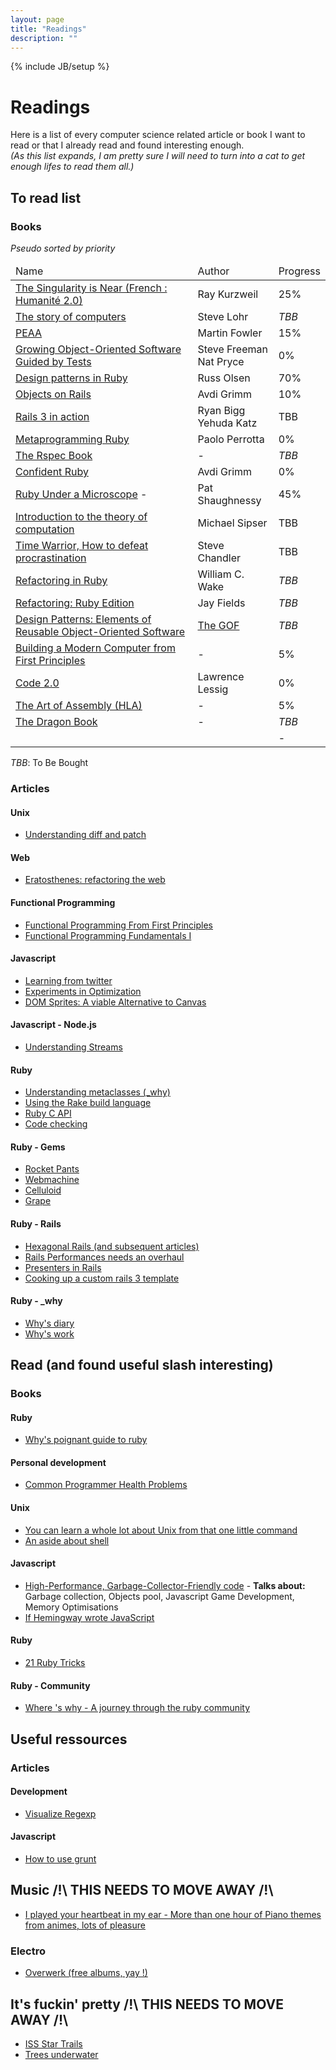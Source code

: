 ```yaml
---
layout: page
title: "Readings"
description: ""
---
```

{% include JB/setup %}

# Readings

Here is a list of every computer science related article or book I want to read or that I already read and found interesting enough.<br />
<em class="small">(As this list expands, I am pretty sure I will need to turn into a cat to get enough lifes to read them all.)</em>

## To read list

### Books
<p><em class="small">Pseudo sorted by priority</em></p>

<table class="table table-striped table-bordered table-condensed">
  <thead>
    <td>Name</td>
    <td>Author</td>
    <td>Progress</td>
  </thead>
  <tbody>
    <tr>
      <td><a href="http://www.amazon.com/Singularity-Near-Humans-Transcend-Biology/dp/0143037889">The Singularity is Near (French : Humanité 2.0)</a></td>
      <td>Ray Kurzweil</td>
      <td>25%</td>
    </tr>
    <tr>
      <td><a href="http://www.amazon.com/Engineers-Scientists-Iconoclasts---Programmers-Revolution/dp/0465042260/ref=sr_1_1?s=books&ie=UTF8&qid=1324406043&sr=1-1">The story of computers</a></td>
      <td>Steve Lohr</td>
      <td><em>TBB</em></td>
    </tr>
    <tr>
      <td><a href="http://www.amazon.com/Enterprise-Application-Architecture-Addison-Wesley-Signature/dp/0321127420">PEAA</a></td>
      <td>Martin Fowler</td>
      <td>15%</td>
    </tr>
    <tr>
      <td><a href="http://www.growing-object-oriented-software.com/">Growing Object-Oriented Software Guided by Tests</a></td>
      <td>Steve Freeman<br /> Nat Pryce</td>
      <td>0%</td>
    </tr>
    <tr>
      <td><a href="http://www.amazon.fr/Design-Patterns-in-Ruby-ebook/dp/B0010SEN1S">Design patterns in Ruby</a></td>
      <td>Russ Olsen</td>
      <td>70%</td>
    </tr>
    <tr>
      <td><a href="http://objectsonrails.com/">Objects on Rails</a></td>
      <td>Avdi Grimm</td>
      <td>10%</td>
    </tr>
    <tr>
      <td><a href="http://manning.com/katz/">Rails 3 in action</a></td>
      <td>Ryan Bigg<br />Yehuda Katz</td>
      <td>TBB</td>
    </tr>
    <tr>
      <td><a href="http://pragprog.com/book/ppmetr/metaprogramming-ruby">Metaprogramming Ruby</a></td>
      <td>Paolo Perrotta</td>
      <td>0%</td>
    </tr>
    <tr>
      <td><a href="http://pragprog.com/book/achbd/the-rspec-book">The Rspec Book</a></td>
      <td>-</td>
      <td><em>TBB</em></td>
    </tr>
    <tr>
      <td><a href="http://devblog.avdi.org/2012/06/05/confident-ruby-beta/">Confident Ruby</a></td>
      <td>Avdi Grimm</td>
      <td>0%</td>
    </tr>
    <tr>
      <td><a href="http://patshaughnessy.net/ruby-under-a-microscope">Ruby Under a Microscope</a> - </td>
      <td>Pat Shaughnessy</td>
      <td>45%</td>
    </tr>
    <tr>
    <td><a href="http://www.amazon.com/Introduction-Theory-Computation-Michael-Sipser/dp/0534950973">Introduction to the theory of computation</a></td>
    <td>Michael Sipser</td>
    <td>TBB</td>
    </tr>
    <tr>
      <td><a href="http://www.amazon.com/Time-Warrior-procrastination-people-pleasing-ebook/dp/B004NSV2T8">Time Warrior, How to defeat procrastination</a></td>
      <td>Steve Chandler</td>
      <td>TBB</td>
    </tr>
    <tr>
      <td><a href="http://www.amazon.com/Refactoring-Ruby-William-C-Wake/dp/0321545044">Refactoring in Ruby</a></td>
      <td>William C. Wake</td>
      <td><em>TBB</em></td>
    </tr>
    <tr>
      <td><a href="http://www.amazon.com/Refactoring-Ruby-Edition-Jay-Fields/dp/0321603508/ref=pd_sim_b_1">Refactoring: Ruby Edition</a></td>
      <td>Jay Fields</td>
      <td><em>TBB</em></td>
    </tr>
    <tr>
      <td><a href="http://www.amazon.com/Design-Patterns-Elements-Reusable-Object-Oriented/dp/0201633612">Design Patterns: Elements of Reusable Object-Oriented Software</a></td>
      <td><a href="http://c2.com/cgi/wiki?GangOfFour">The GOF</a></td>
      <td><em>TBB</em></td>
    </tr>
    <tr>
      <td><a href="http://www1.idc.ac.il/tecs/">Building a Modern Computer from First Principles</a></td>
      <td>-</td>
      <td>5%</td>
    </tr>
    <tr>
      <td><a href="http://codev2.cc/download+remix/Lessig-Codev2.pdf">Code 2.0</a></td>
      <td>Lawrence Lessig</td>
      <td>0%</td>
    </tr>
    <tr>
      <td><a href="http://216.92.238.133/Webster/www.artofasm.com/index.html">The Art of Assembly (HLA)</a></td>
      <td>-</td>
      <td>5%</td>
    </tr>
    <tr>
      <td><a href="http://www.amazon.com/Compilers-Principles-Techniques-Alfred-Aho/dp/0201100886">The Dragon Book</a></td>
      <td>-</td>
      <td><em>TBB</em></td>
    </tr>
    <tr>
      <td><a href=""></a></td>
      <td></td>
      <td>-</td>
    </tr>
  </tbody>
</table>
<p class="small"><em>TBB</em>: To Be Bought</p>


### Articles

#### Unix
* [Understanding diff and patch](http://tuts.pinehead.tv/2012/09/18/introduction-using-diff-and-patch/)

#### Web
* [Eratosthenes: refactoring the web](http://research.microsoft.com/apps/pubs/default.aspx?id=173709)

#### Functional Programming
* [Functional Programming From First Principles](http://channel9.msdn.com/posts/Erik-Meijer-Functional-Programming-From-First-Principles)
* [Functional Programming Fundamentals I](http://channel9.msdn.com/Series/C9-Lectures-Erik-Meijer-Functional-Programming-Fundamentals/Lecture-Series-Erik-Meijer-Functional-Programming-Fundamentals-Chapter-1)

#### Javascript
* [Learning from twitter](http://ejohn.org/blog/learning-from-twitter/#postcomment)
* [Experiments in Optimization](https://github.com/ingenuitas/simplecv-js/wiki/Experiments-in-Optimization)
* [DOM Sprites: A viable Alternative to Canvas](http://buildnewgames.com/dom-sprites/)

#### Javascript - Node.js
* [Understanding Streams](https://github.com/substack/stream-handbook)

#### Ruby
* [Understanding metaclasses (_why)](http://dannytatom.me/metaid/)
* [Using the Rake build language](http://martinfowler.com/articles/rake.html)
* [Ruby C API](http://x-aeon.com/wp/2012/12/13/the-ruby-c-api-basics/)
* [Code checking](https://codeclimate.com/)

#### Ruby - Gems
* [Rocket Pants](https://github.com/filtersquad/rocket_pants)
* [Webmachine](https://github.com/basho/webmachine)
* [Celluloid](https://github.com/celluloid/celluloid)
* [Grape](https://github.com/intridea/grape)

#### Ruby - Rails
* [Hexagonal Rails (and subsequent articles)](http://blog.mattwynne.net/2012/04/09/hexagonal-rails-introduction/)
* [Rails Performances needs an overhaul](http://www.igvita.com/2010/06/07/rails-performance-needs-an-overhaul/)
* [Presenters in Rails](http://devblog.avdi.org/2012/06/04/displaycase-gem-now-available/)
* [Cooking up a custom rails 3 template](http://blog.madebydna.com/all/code/2010/10/11/cooking-up-a-custom-rails3-template.html)

#### Ruby - _why
* [Why's diary](http://www.advogato.org/person/whytheluckystiff)
* [Why's work](http://viewsourcecode.org/why/)

## Read (and found useful slash interesting)

### Books

#### Ruby
* [Why's poignant guide to ruby](http://mislav.uniqpath.com/poignant-guide)

#### Personal development
* [Common Programmer Health Problems](http://sheddingbikes.com/posts/1281257293.html)

#### Unix
* [You can learn a whole lot about Unix from that one little command](http://blog.extracheese.org/2010/05/the-tar-pipe.html)
* [An aside about shell](http://blog.extracheese.org/2010/11/an-aside-about-shell-conditionals.html)

#### Javascript
* [High-Performance, Garbage-Collector-Friendly code](http://buildnewgames.com/garbage-collector-friendly-code/) - **Talks about:** Garbage collection, Objects pool, Javascript Game Development, Memory Optimisations
* [If Hemingway wrote JavaScript](http://byfat.xxx/if-hemingway-wrote-javascript)

#### Ruby
* [21 Ruby Tricks](http://www.rubyinside.com/21-ruby-tricks-902.html)

#### Ruby - Community
* [Where 's why - A journey through the ruby community](http://www.slate.com/articles/technology/technology/2012/03/ruby_ruby_on_rails_and__why_the_disappearance_of_one_of_the_world_s_most_beloved_computer_programmers_.html)

## Useful ressources

### Articles

#### Development
- [Visualize Regexp](http://www.regexper.com/)

#### Javascript
- [How to use grunt](http://ruudud.github.com/2012/12/22/grunt/)

## Music /!\ THIS NEEDS TO MOVE AWAY /!\
* [I played your heartbeat in my ear - More than one hour of Piano themes from animes, lots of pleasure](http://8tracks.com/kimtsan/i-played-your-heartbeat-in-my-ear)

### Electro
* [Overwerk (free albums, yay !)](http://albums.overwerk.com/)

## It's fuckin' pretty /!\ THIS NEEDS TO MOVE AWAY /!\
* [ISS Star Trails](http://www.flickr.com/photos/nasa_jsc_photo/sets/72157629726792248/)
* [Trees underwater](http://www.taucherforum.at/coppermine/displayimage.php?pid=899)
